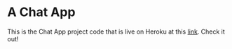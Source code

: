 # A Chat App

This is the Chat App project code that is live on Heroku at this [link](https://germaine-chat-app.herokuapp.com/). Check it out!
